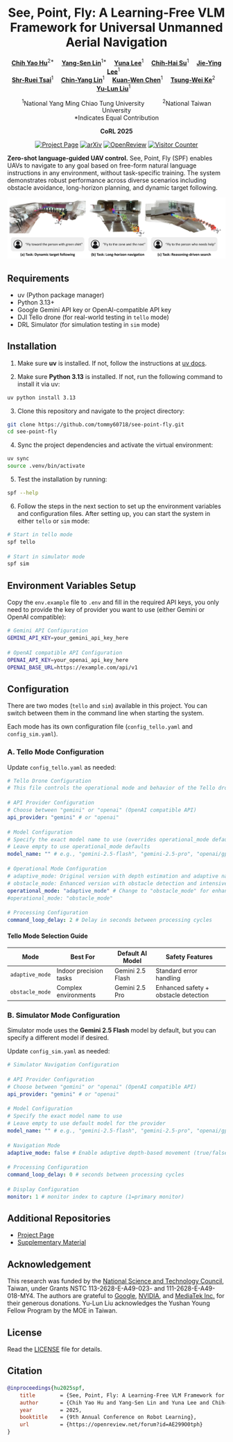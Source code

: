 <div align="center">
<h1>See, Point, Fly: A Learning-Free VLM Framework for Universal Unmanned Aerial Navigation</h1>

[**Chih Yao Hu**](https://hu-chih-yao.vercel.app)<sup>2*</sup>&emsp;
[**Yang-Sen Lin**](https://openreview.net/profile?id=~Yang-Sen_Lin1)<sup>1*</sup>&emsp;
[**Yuna Lee**](https://yuna0x0.com)<sup>1</sup>&emsp;
[**Chih-Hai Su**](https://su-terry.github.io)<sup>1</sup>&emsp;
[**Jie-Ying Lee**](https://jayinnn.dev)<sup>1</sup>&emsp;
<br>
[**Shr-Ruei Tsai**](https://openreview.net/profile?id=~Shr-Ruei_Tsai1)<sup>1</sup>&emsp;
[**Chin-Yang Lin**](https://linjohnss.github.io)<sup>1</sup>&emsp;
[**Kuan-Wen Chen**](https://openreview.net/profile?id=~Kuan-Wen_Chen2)<sup>1</sup>&emsp;
[**Tsung-Wei Ke**](https://twke18.github.io)<sup>2</sup>&emsp;
[**Yu-Lun Liu**](https://yulunalexliu.github.io)<sup>1</sup>&emsp;

<sup>1</sup>National Yang Ming Chiao Tung University&emsp;&emsp;&emsp;<sup>2</sup>National Taiwan University
<br>
*Indicates Equal Contribution

**CoRL 2025**

<a href='https://spf-web.pages.dev'><img src='https://img.shields.io/badge/Project_Page-See, Point, Fly-green' alt='Project Page'></a>
<a href="#"><img src='https://img.shields.io/badge/arXiv-Coming Soon-b31b1b' alt='arXiv'></a>
<a href="https://openreview.net/forum?id=AE299O0tph"><img src='https://img.shields.io/badge/OpenReview-CoRL 2025-b31b1b' alt='OpenReview'></a>
<a href='https://spf-web.pages.dev'><img src='https://visitor-badge.laobi.icu/badge?page_id=tommy60718.see-point-fly' alt='Visitor Counter'></a>
</div>

**Zero-shot language-guided UAV control.** See, Point, Fly (SPF) enables UAVs to navigate to any goal based on free-form natural language instructions in any environment, without task-specific training. The system demonstrates robust performance across diverse scenarios including obstacle avoidance, long-horizon planning, and dynamic target following.

![Teaser Image](./docs/images/teaser.webp)

## Requirements
- uv (Python package manager)
- Python 3.13+
- Google Gemini API key or OpenAI-compatible API key
- DJI Tello drone (for real-world testing in `tello` mode)
- DRL Simulator (for simulation testing in `sim` mode)

## Installation
1. Make sure **uv** is installed. If not, follow the instructions at [uv docs](https://docs.astral.sh/uv/getting-started/installation/).

2. Make sure **Python 3.13** is installed. If not, run the following command to install it via uv:
```bash
uv python install 3.13
```

3. Clone this repository and navigate to the project directory:
```bash
git clone https://github.com/tommy60718/see-point-fly.git
cd see-point-fly
```

4. Sync the project dependencies and activate the virtual environment:
```bash
uv sync
source .venv/bin/activate
```

5. Test the installation by running:
```bash
spf --help
```

6. Follow the steps in the next section to set up the environment variables and configuration files.
After setting up, you can start the system in either `tello` or `sim` mode:
```bash
# Start in tello mode
spf tello

# Start in simulator mode
spf sim
```

## Environment Variables Setup
Copy the `env.example` file to `.env` and fill in the required API keys, you only need to provide the key of provider you want to use (either Gemini or OpenAI compatible):
```bash
# Gemini API Configuration
GEMINI_API_KEY=your_gemini_api_key_here

# OpenAI compatible API Configuration
OPENAI_API_KEY=your_openai_api_key_here
OPENAI_BASE_URL=https://example.com/api/v1
```

## Configuration

There are two modes (`tello` and `sim`) available in this project. You can switch between them in the command line when starting the system.

Each mode has its own configuration file (`config_tello.yaml` and `config_sim.yaml`).

### A. Tello Mode Configuration
Update `config_tello.yaml` as needed:
```yaml
# Tello Drone Configuration
# This file controls the operational mode and behavior of the Tello drone system

# API Provider Configuration
# Choose between "gemini" or "openai" (OpenAI compatible API)
api_provider: "gemini" # or "openai"

# Model Configuration
# Specify the exact model name to use (overrides operational_mode defaults)
# Leave empty to use operational_mode defaults
model_name: "" # e.g., "gemini-2.5-flash", "gemini-2.5-pro", "openai/gpt-4.1"

# Operational Mode Configuration
# adaptive_mode: Original version with depth estimation and adaptive navigation
# obstacle_mode: Enhanced version with obstacle detection and intensive keepalive
operational_mode: "adaptive_mode" # Change to "obstacle_mode" for enhanced obstacle detection
#operational_mode: "obstacle_mode"

# Processing Configuration
command_loop_delay: 2 # Delay in seconds between processing cycles
```

#### Tello Mode Selection Guide

| Mode | Best For | Default AI Model | Safety Features |
|------|----------|------------------|-----------------|
| `adaptive_mode` | Indoor precision tasks | Gemini 2.5 Flash | Standard error handling |
| `obstacle_mode` | Complex environments | Gemini 2.5 Pro | Enhanced safety + obstacle detection |

### B. Simulator Mode Configuration

Simulator mode uses the **Gemini 2.5 Flash** model by default, but you can specify a different model if desired.

Update `config_sim.yaml` as needed:
```yaml
# Simulator Navigation Configuration

# API Provider Configuration
# Choose between "gemini" or "openai" (OpenAI compatible API)
api_provider: "gemini" # or "openai"

# Model Configuration
# Specify the exact model name to use
# Leave empty to use default model for the provider
model_name: "" # e.g., "gemini-2.5-flash", "gemini-2.5-pro", "openai/gpt-4.1"

# Navigation Mode
adaptive_mode: false # Enable adaptive depth-based movement (true/false)

# Processing Configuration
command_loop_delay: 0 # seconds between processing cycles

# Display Configuration
monitor: 1 # monitor index to capture (1=primary monitor)
```

## Additional Repositories
- [Project Page](https://github.com/yuna0x0/spf-web)
- [Supplementary Material](https://github.com/yuna0x0/spf-suppl)

## Acknowledgement
This research was funded by the [National Science and Technology Council](https://www.nstc.gov.tw/?l=en), Taiwan, under Grants NSTC 113-2628-E-A49-023- and 111-2628-E-A49-018-MY4. The authors are grateful to [Google](https://about.google), [NVIDIA](https://www.nvidia.com/en-us/), and [MediaTek Inc.](https://www.mediatek.com) for their generous donations. Yu-Lun Liu acknowledges the Yushan Young Fellow Program by the MOE in Taiwan.

## License
Read the [LICENSE](./LICENSE) file for details.

## Citation
```bibtex
@inproceedings{hu2025spf,
	title        = {See, Point, Fly: A Learning-Free VLM Framework for Universal Unmanned Aerial Navigation},
	author       = {Chih Yao Hu and Yang-Sen Lin and Yuna Lee and Chih-Hai Su and Jie-Ying Lee and Shr-Ruei Tsai and Chin-Yang Lin and Kuan-Wen Chen and Tsung-Wei Ke and Yu-Lun Liu},
	year         = 2025,
	booktitle    = {9th Annual Conference on Robot Learning},
	url          = {https://openreview.net/forum?id=AE299O0tph}
}
```
